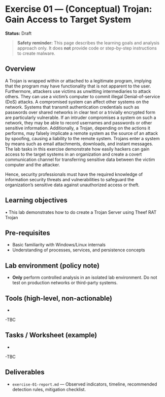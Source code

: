 # Exercise 01 — (Conceptual) Trojan: Gain Access to Target System
**Status:** Draft

> **Safety reminder:** This page describes the learning goals and analysis approach only. It does **not** provide code or step-by-step instructions to create malware.

## Overview 
A Trojan is wrapped within or attached to a legitimate program, implying that the program may have functionality that is not apparent to
the user. Furthermore, attackers use victims as unwitting intermediaries to attack others. They can use a victim’s computer to commit illegal
Denial-of-service (DoS) attacks.
A compromised system can affect other systems on the network. Systems that transmit authentication credentials such as passwords over
shared networks in clear text or a trivially encrypted form are particularly vulnerable. If an intruder compromises a system on such a network,
they may be able to record usernames and passwords or other sensitive information. Additionally, a Trojan, depending on the actions it performs,
may falsely implicate a remote system as the source of an attack by spoofing, causing a liability to the remote system. Trojans enter a system
by means such as email attachments, downloads, and instant messages.
The lab tasks in this exercise demonstrate how easily hackers can gain access to the target systems in an organization and create a covert
communication channel for transferring sensitive data between the victim computer and the attacker.

Hence, security professionals must have the required knowledge of information security threats and vulnerabilities to safeguard the organization’s
sensitive data against unauthorized access or theft.

## Learning objectives

• This lab demonstrates how to do create a Trojan Server using Theef RAT Trojan

## Pre-requisites
- Basic familiarity with Windows/Linux internals
- Understanding of processes, services, and persistence concepts

## Lab environment (policy note)
- **Only** perform controlled analysis in an isolated lab environment. Do not test on production networks or third-party systems.

## Tools (high-level, non-actionable)
-
-TBC

## Tasks / Worksheet (example)
-
-TBC


## Deliverables
- `exercise-01-report.md` — Observed indicators, timeline, recommended detection rules, mitigation checklist.